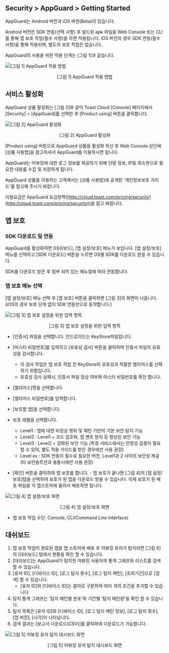 ## Security > AppGuard > Getting Started

AppGuard는 Android 버전과 iOS 버전(Beta)이 있습니다.

Android 버전은 SDK 연동(선택 사항) 후 빌드된 apk 파일을 Web Console 또는 CLI를 통해 앱 보호 작업(필수 사항)을 하면 적용됩니다.
iOS 버전의 경우 SDK 연동(필수 사항)을 통해 적용되며, 별도의 보호 작업은 없습니다.

AppGuard의 사용을 위한 적용 단계는 [그림 1]과 같습니다. 

![[그림 1] AppGuard 적용 방법](http://static.toastoven.net/prod_appguard/figure1.png)
<center>[그림 1] AppGuard 적용 방법</center>

## 서비스 활성화

AppGuard 상품 활성화는 [그림 2]와 같이 Toast Cloud [Console] 페이지에서 [Security] > [AppGuard]를 선택한 후 [Product using] 버튼을 클릭합니다.

![[그림 2] AppGuard 활성화](http://static.toastoven.net/prod_appguard/figure2.png)
<center>[그림 2] AppGuard 활성화</center>

[Product using] 버튼으로 AppGuard 상품을 활성화 하신 후 Web Console 상단에 [상품 사용법]을 참고하셔서 AppGuard를 이용하시면 됩니다.

AppGuard는 어뷰징에 대한 로그 정보를 제공하기 위해 단말 정보, IP등 최소한으로 필요한 내용를 수집 및 저장하게 됩니다.

AppGuard 상품을 이용하는 고객께서는 [상품 사용법]에 공개된 '개인정보보호 가이드'를 참고해 주시기 바랍니다.

이용요금은 AppGuard 요금정책([http://cloud.toast.com/pricing/security](http://cloud.toast.com/pricing/security))을 참고 바랍니다.

## 앱 보호

### SDK 다운로드 및 연동

AppGuard를 활성화하면 [대쉬보드], [앱 설정/보호] 메뉴가 보입니다. [앱 설정/보호] 메뉴를 선택하고 [SDK 다운로드] 버튼을 누르면 OS별 SDK를 다운로드 받을 수 있습니다.

SDK를 다운로드 받은 후 첨부 되어 있는 매뉴얼에 따라 연동합니다.

### 앱 보호 메뉴 선택

[앱 설정/보호] 메뉴 선택 후 [앱 보호] 버튼을 클릭하면 [그림 3]의 화면이 나옵니다. (iOS의 경우 보호 단계 없이 SDK 연동만으로 동작합니다.)

![[그림 3] 앱 보호 설정을 위한 입력 항목](http://static.toastoven.net/prod_appguard/figure4.png)
<center>[그림 3] 앱 보호 설정을 위한 입력 항목</center>

* [인증서] 파일을 선택합니다. 안드로이드는 KeyStore파일입니다.
* [마스터 비밀번호]를 입력하고 [유효성 검사] 버튼을 클릭하여 인증서 파일의 유효성을 검사합니다.
	* 이 검사 작업은 앱 보호 작업 전 KeyStore의 유효성과 적절한 앨리어스를 선택하기 위함입니다.
	* 유효성 검사 실패시, 인증서 파일 정상 여부와 마스터 비밀번호를 확인 합니다.
* [앨리어스]명을 선택합니다.
* [앨리어스 비밀번호]를 입력합니다.
* [보호할 앱]을 선택합니다.
* 보호 레벨을 선택합니다.
	- Level1 : 앱에 대한 비정상 행위 및 패턴 기반의 기본 보안 탐지 기능
	- Level2 : Level1 + 코드 암호화, 앱 변조 방지 등 향상된 보안 기능
	- Level3 : Level2 + 강화된 보안 기능 (특정 서비스에서는 안정성 검증이 필요할 수 있어, 별도 적용 가이드를 받은 경우에만 사용 권장)
	- Level ex : SDK 연동이 필수로 필요한 버전, Level1과 2  사이의 보안성 제공 (타 보안솔루션과 충돌시에만 사용 권장)

* [확인] 버튼을 클릭하여 앱 보호를 합니다.
	\- 앱 보호가 끝나면 [그림 4]의 [앱 설정/보호]탭을 선택하여 보호가 된 앱을 다운로드 받을 수 있습니다. 이제 보호가 된 배포 파일을 각 앱스토어에 올려서 배포하면 됩니다.

![[그림 4] 앱 설정/보호 화면](http://static.toastoven.net/prod_appguard/figure5.png)
<center>[그림 4] 앱 설정/보호 화면</center>

* 앱 보호 작업 수단: Console, CLI(Command Line Interface)

## 대쉬보드

1. 앱 보호 작업이 완료된 앱을 앱 스토어에 배포 후 어뷰징 유저가 탐지되면 [그림 6]의 [대쉬보드] 탭에서 현황을 확인 할 수 있습니다.
2. [대쉬보드]는 AppGuard가 탐지한 어뷰징 사용자의 통계 그래프와 리스트를 검색할 수 있습니다.
3. [유저 ID], [디바이스 ID], [로그 탐지 횟수], [로그 탐지 패턴], [조회기간]으로 [검색] 할 수 있습니다.  
	* [유저 ID]와 [디바이스 ID]는 콤마로 구분하여 여러 개의 조건을 추가할 수 있습니다.
4. 탐지 통계 그래프는 '탐지 패턴별 분포'와 기간별 '탐지 패턴량'을 확인 할 수 있습니다.
5. 탐지 목록은 [유저 ID]와 [디바이스 ID], [로그 탐지 패턴 정보], [로그 탐지 횟수], [앱 버전], [시각]이 나타납니다.
6. 검색 결과는 [보고서 다운로드(CSV)]를 클릭하여 다운로드가 가능합니다. 

![[그림 5] 어뷰징 유저 탐지 대시보드 화면](http://static.toastoven.net/prod_appguard/figure6.png)
<center>[그림 5] 어뷰징 유저 탐지 대시보드 화면</center>
